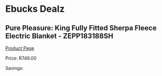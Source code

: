 
# Ebucks Dealz
## Pure Pleasure: King Fully Fitted Sherpa Fleece Electric Blanket - ZEPP183188SH
[Product Page](https://www.ebucks.com/web/shop/productSelected.do?prodId=319790610&catId=1157551316)

Price: R749.00

Savings: 


	